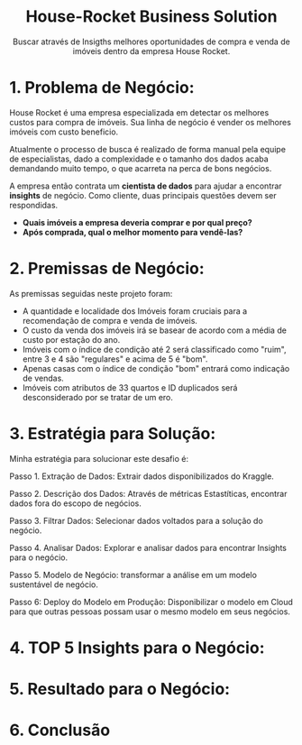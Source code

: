 <h1 align="center">House-Rocket Business Solution</h1>

<p align="center">Buscar através de Insigths melhores oportunidades de compra e venda de imóveis dentro da empresa House Rocket.</p> 

# 1. **Problema de Negócio:**

House Rocket é uma empresa especializada em detectar os melhores custos para compra de imóveis. Sua linha de negócio é vender os melhores imóveis com custo beneficio.

Atualmente o processo de busca é realizado de forma manual pela equipe de especialistas, dado a complexidade e o tamanho dos dados acaba demandando muito tempo, o que acarreta na perca de bons negócios.

A empresa então contrata um **cientista de dados** para ajudar a encontrar **insights** de negócio. Como cliente, duas principais questões devem ser respondidas.

  - **Quais imóveis a empresa deveria comprar e por qual preço?**
  - **Após comprada, qual o melhor momento para vendê-las?** 


# 2. **Premissas de Negócio:**

As premissas seguidas neste projeto foram:

- A quantidade e localidade dos Imóveis foram cruciais para a recomendação de compra e venda de imóveis.
- O custo da venda dos imóveis irá se basear de acordo com a média de custo por estação do ano.
- Imóveis com o índice de condição até 2 será classificado como "ruim", entre 3 e 4 são "regulares" e acima de 5 é "bom".
- Apenas casas com o índice de condição "bom" entrará como indicação de vendas.
- Imóveis com atributos de 33 quartos e ID duplicados será desconsiderado por se tratar de um ero.


# 3. **Estratégia para Solução:**

Minha estratégia para solucionar este desafio é:

Passo 1. Extração de Dados: Extrair dados disponibilizados do Kraggle.

Passo 2. Descrição dos Dados: Através de métricas Estastíticas, encontrar dados fora do escopo de negócios.

Passo 3. Filtrar Dados: Selecionar dados voltados para a solução do negócio.

Passo 4. Analisar Dados: Explorar e analisar dados para encontrar Insights para o negócio.

Passo 5. Modelo de Negócio: transformar a análise em um modelo sustentável de negócio.

Passo 6: Deploy do Modelo em Produção: Disponibilizar o modelo em Cloud para que outras pessoas possam usar o mesmo modelo em seus negócios.


# 4. **TOP 5 Insights para o Negócio:**








# 5. **Resultado para o Negócio:**







# 6. **Conclusão**


